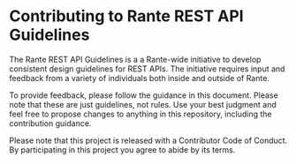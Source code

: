 # Contributing to Rante REST API Guidelines
The Rante REST API Guidelines is a  a Rante-wide initiative to develop consistent design guidelines for REST APIs. The initiative requires input and feedback from a variety of individuals both inside and outside of Rante.

To provide feedback, please follow the guidance in this document. Please note that these are just guidelines, not rules. Use your best judgment and feel free to propose changes to anything in this repository, including the contribution guidance.

Please note that this project is released with a Contributor Code of Conduct. By participating in this project you agree to abide by its terms.

